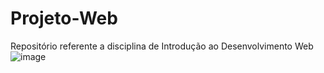 # Projeto-Web
Repositório referente a disciplina de Introdução ao Desenvolvimento Web
![image](https://user-images.githubusercontent.com/103591276/236709077-ff75a645-c5d2-40c6-854e-c40260bd87ab.png)
